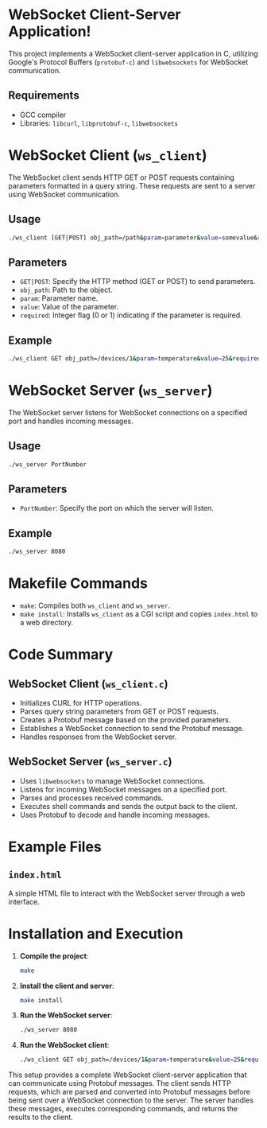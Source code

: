 
# WebSocket Client-Server Application!

This project implements a WebSocket client-server application in C, utilizing Google's Protocol Buffers (`protobuf-c`) and `libwebsockets` for WebSocket communication.

## Requirements

- GCC compiler
- Libraries: `libcurl`, `libprotobuf-c`, `libwebsockets`

# WebSocket Client (`ws_client`)

The WebSocket client sends HTTP GET or POST requests containing parameters formatted in a query string. These requests are sent to a server using WebSocket communication.

## Usage

```sh
./ws_client [GET|POST] obj_path=/path&param=parameter&value=somevalue&required=1|0
```

## Parameters

- `GET|POST`: Specify the HTTP method (GET or POST) to send parameters.
- `obj_path`: Path to the object.
- `param`: Parameter name.
- `value`: Value of the parameter.
- `required`: Integer flag (0 or 1) indicating if the parameter is required.

## Example

```sh
./ws_client GET obj_path=/devices/1&param=temperature&value=25&required=1
```

# WebSocket Server (`ws_server`)

The WebSocket server listens for WebSocket connections on a specified port and handles incoming messages.

## Usage

```sh
./ws_server PortNumber
```

## Parameters

- `PortNumber`: Specify the port on which the server will listen.

## Example

```sh
./ws_server 8080
```

# Makefile Commands

- `make`: Compiles both `ws_client` and `ws_server`.
- `make install`: Installs `ws_client` as a CGI script and copies `index.html` to a web directory.

# Code Summary

## WebSocket Client (`ws_client.c`)

- Initializes CURL for HTTP operations.
- Parses query string parameters from GET or POST requests.
- Creates a Protobuf message based on the provided parameters.
- Establishes a WebSocket connection to send the Protobuf message.
- Handles responses from the WebSocket server.

## WebSocket Server (`ws_server.c`)

- Uses `libwebsockets` to manage WebSocket connections.
- Listens for incoming WebSocket messages on a specified port.
- Parses and processes received commands.
- Executes shell commands and sends the output back to the client.
- Uses Protobuf to decode and handle incoming messages.

# Example Files

## `index.html`

A simple HTML file to interact with the WebSocket server through a web interface.

# Installation and Execution

1. **Compile the project**:

    ```sh
    make
    ```

2. **Install the client and server**:

    ```sh
    make install
    ```

3. **Run the WebSocket server**:

    ```sh
    ./ws_server 8080
    ```

4. **Run the WebSocket client**:

    ```sh
    ./ws_client GET obj_path=/devices/1&param=temperature&value=25&required=1
    ```

This setup provides a complete WebSocket client-server application that can communicate using Protobuf messages. The client sends HTTP requests, which are parsed and converted into Protobuf messages before being sent over a WebSocket connection to the server. The server handles these messages, executes corresponding commands, and returns the results to the client.
